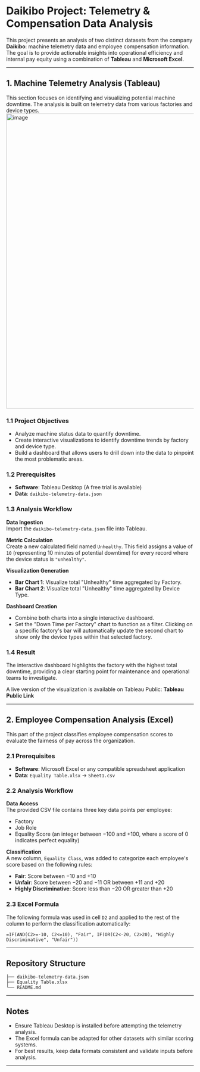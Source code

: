 # Daikibo Project: Telemetry & Compensation Data Analysis

This project presents an analysis of two distinct datasets from the company **Daikibo**: machine telemetry data and employee compensation information. The goal is to provide actionable insights into operational efficiency and internal pay equity using a combination of **Tableau** and **Microsoft Excel**.

---

## 1. Machine Telemetry Analysis (Tableau)

This section focuses on identifying and visualizing potential machine downtime. The analysis is built on telemetry data from various factories and device types.
<img width="640" height="793" alt="image" src="https://github.com/user-attachments/assets/f53f6b5c-d509-44c5-b805-e14a7983980b" />


### 1.1 Project Objectives

- Analyze machine status data to quantify downtime.
- Create interactive visualizations to identify downtime trends by factory and device type.
- Build a dashboard that allows users to drill down into the data to pinpoint the most problematic areas.

### 1.2 Prerequisites

- **Software**: Tableau Desktop (A free trial is available)
- **Data**: `daikibo-telemetry-data.json`

### 1.3 Analysis Workflow

**Data Ingestion**  
Import the `daikibo-telemetry-data.json` file into Tableau.

**Metric Calculation**  
Create a new calculated field named `Unhealthy`. This field assigns a value of `10` (representing 10 minutes of potential downtime) for every record where the device status is `"unhealthy"`.

**Visualization Generation**

- **Bar Chart 1**: Visualize total "Unhealthy" time aggregated by Factory.
- **Bar Chart 2**: Visualize total "Unhealthy" time aggregated by Device Type.

**Dashboard Creation**

- Combine both charts into a single interactive dashboard.
- Set the "Down Time per Factory" chart to function as a filter. Clicking on a specific factory's bar will automatically update the second chart to show only the device types within that selected factory.

### 1.4 Result

The interactive dashboard highlights the factory with the highest total downtime, providing a clear starting point for maintenance and operational teams to investigate.

 A live version of the visualization is available on Tableau Public: **Tableau Public Link**

---

## 2. Employee Compensation Analysis (Excel)

This part of the project classifies employee compensation scores to evaluate the fairness of pay across the organization.

### 2.1 Prerequisites

- **Software**: Microsoft Excel or any compatible spreadsheet application
- **Data**: `Equality Table.xlsx` → `Sheet1.csv`

### 2.2 Analysis Workflow

**Data Access**  
The provided CSV file contains three key data points per employee:  
- Factory  
- Job Role  
- Equality Score (an integer between −100 and +100, where a score of 0 indicates perfect equality)

**Classification**  
A new column, `Equality Class`, was added to categorize each employee's score based on the following rules:

- **Fair**: Score between −10 and +10  
- **Unfair**: Score between −20 and −11 OR between +11 and +20  
- **Highly Discriminative**: Score less than −20 OR greater than +20

### 2.3 Excel Formula

The following formula was used in cell `D2` and applied to the rest of the column to perform the classification automatically:

```excel
=IF(AND(C2>=-10, C2<=10), "Fair", IF(OR(C2<-20, C2>20), "Highly Discriminative", "Unfair"))
```

---

## Repository Structure

```
├── daikibo-telemetry-data.json
├── Equality Table.xlsx
└── README.md
```

---

## Notes

- Ensure Tableau Desktop is installed before attempting the telemetry analysis.
- The Excel formula can be adapted for other datasets with similar scoring systems.
- For best results, keep data formats consistent and validate inputs before analysis.

---
